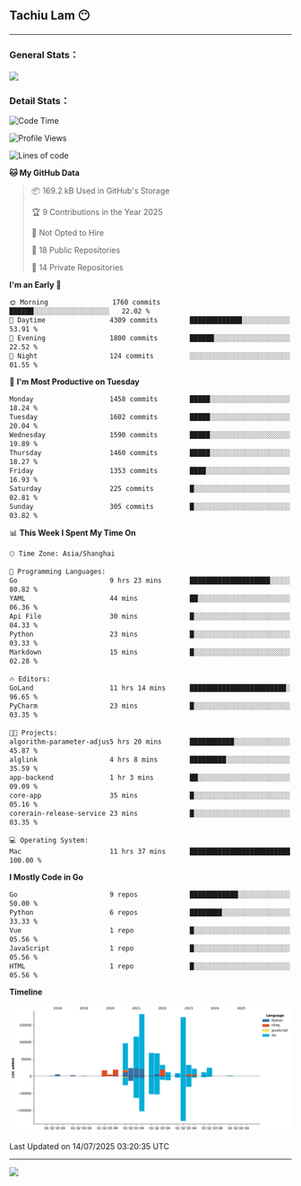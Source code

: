 <h2>Tachiu Lam 😶

---

### General Stats：

<a href="https://github.com/TachiuLam/TachiuLam">
  <img align="center" src="https://github-readme-stats.vercel.app/api?username=tachiulam&show_icons=true&theme=tokyonight&include_all_commits=true&count_private=true" />
</a>

[//]: # (![]&#40;https://github-readme-stats.vercel.app/api/wakatime?username=tachiulam&api_domain=wakapi.einverne.info&bg_color=2D3748&title_color=2F855A&icon_color=2F855A&text_color=ffffff&custom_title=Most%20Used%20Languages&layout=compact&#41;)

### Detail Stats：
<!--START_SECTION:waka-->
![Code Time](http://img.shields.io/badge/Code%20Time-989%20hrs%2019%20mins-blue)

![Profile Views](http://img.shields.io/badge/Profile%20Views-6-blue)

![Lines of code](https://img.shields.io/badge/From%20Hello%20World%20I%27ve%20Written-913.8%20thousand%20lines%20of%20code-blue)

**🐱 My GitHub Data** 

> 📦 169.2 kB Used in GitHub's Storage 
 > 
> 🏆 9 Contributions in the Year 2025
 > 
> 🚫 Not Opted to Hire
 > 
> 📜 18 Public Repositories 
 > 
> 🔑 14 Private Repositories 
 > 
**I'm an Early 🐤** 

```text
🌞 Morning                1760 commits        ██████░░░░░░░░░░░░░░░░░░░   22.02 % 
🌆 Daytime                4309 commits        █████████████░░░░░░░░░░░░   53.91 % 
🌃 Evening                1800 commits        ██████░░░░░░░░░░░░░░░░░░░   22.52 % 
🌙 Night                  124 commits         ░░░░░░░░░░░░░░░░░░░░░░░░░   01.55 % 
```
📅 **I'm Most Productive on Tuesday** 

```text
Monday                   1458 commits        █████░░░░░░░░░░░░░░░░░░░░   18.24 % 
Tuesday                  1602 commits        █████░░░░░░░░░░░░░░░░░░░░   20.04 % 
Wednesday                1590 commits        █████░░░░░░░░░░░░░░░░░░░░   19.89 % 
Thursday                 1460 commits        █████░░░░░░░░░░░░░░░░░░░░   18.27 % 
Friday                   1353 commits        ████░░░░░░░░░░░░░░░░░░░░░   16.93 % 
Saturday                 225 commits         █░░░░░░░░░░░░░░░░░░░░░░░░   02.81 % 
Sunday                   305 commits         █░░░░░░░░░░░░░░░░░░░░░░░░   03.82 % 
```


📊 **This Week I Spent My Time On** 

```text
🕑︎ Time Zone: Asia/Shanghai

💬 Programming Languages: 
Go                       9 hrs 23 mins       ████████████████████░░░░░   80.82 % 
YAML                     44 mins             ██░░░░░░░░░░░░░░░░░░░░░░░   06.36 % 
Api File                 30 mins             █░░░░░░░░░░░░░░░░░░░░░░░░   04.33 % 
Python                   23 mins             █░░░░░░░░░░░░░░░░░░░░░░░░   03.33 % 
Markdown                 15 mins             █░░░░░░░░░░░░░░░░░░░░░░░░   02.28 % 

🔥 Editors: 
GoLand                   11 hrs 14 mins      ████████████████████████░   96.65 % 
PyCharm                  23 mins             █░░░░░░░░░░░░░░░░░░░░░░░░   03.35 % 

🐱‍💻 Projects: 
algorithm-parameter-adjus5 hrs 20 mins       ███████████░░░░░░░░░░░░░░   45.87 % 
alglink                  4 hrs 8 mins        █████████░░░░░░░░░░░░░░░░   35.59 % 
app-backend              1 hr 3 mins         ██░░░░░░░░░░░░░░░░░░░░░░░   09.09 % 
core-app                 35 mins             █░░░░░░░░░░░░░░░░░░░░░░░░   05.16 % 
corerain-release-service 23 mins             █░░░░░░░░░░░░░░░░░░░░░░░░   03.35 % 

💻 Operating System: 
Mac                      11 hrs 37 mins      █████████████████████████   100.00 % 
```

**I Mostly Code in Go** 

```text
Go                       9 repos             ████████████░░░░░░░░░░░░░   50.00 % 
Python                   6 repos             ████████░░░░░░░░░░░░░░░░░   33.33 % 
Vue                      1 repo              █░░░░░░░░░░░░░░░░░░░░░░░░   05.56 % 
JavaScript               1 repo              █░░░░░░░░░░░░░░░░░░░░░░░░   05.56 % 
HTML                     1 repo              █░░░░░░░░░░░░░░░░░░░░░░░░   05.56 % 
```



**Timeline**

![Lines of Code chart](https://raw.githubusercontent.com/TachiuLam/TachiuLam/master/assets/bar_graph.png)


 Last Updated on 14/07/2025 03:20:35 UTC
<!--END_SECTION:waka-->

---

<img src="https://imgur.com/rilHVxA.png" />
<!--img align="center" alt="GIF" src="https://raw.githubusercontent.com/TachiuLam/tachiulam/dev/static/img/coding-freak.gif?raw=true" width="420" height="280" />

